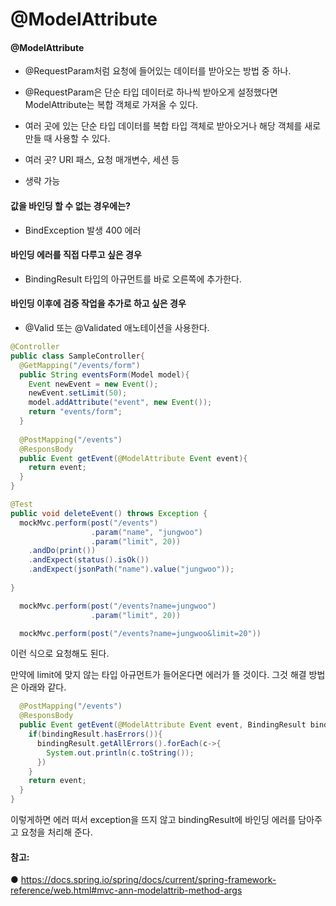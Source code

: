 # @ModelAttribute

#### @ModelAttribute

- @RequestParam처럼 요청에 들어있는 데이터를 받아오는 방법 중 하나.
- @RequestParam은 단순 타입 데이터로 하나씩 받아오게 설정했다면 ModelAttribute는 복합 객체로 가져올 수 있다.
- 여러 곳에 있는 단순 타입 데이터를 복합 타입 객체로 받아오거나 해당 객체를 새로 만들 때 사용할 수 있다.

- 여러 곳? URI 패스, 요청 매개변수, 세션 등

- 생략 가능

#### 값을 바인딩 할 수 없는 경우에는? 

- BindException 발생 400 에러

#### 바인딩 에러를 직접 다루고 싶은 경우

- BindingResult 타입의 아규먼트를 바로 오른쪽에 추가한다.

#### 바인딩 이후에 검증 작업을 추가로 하고 싶은 경우

- @Valid 또는 @Validated 애노테이션을 사용한다.



```java
@Controller
public class SampleController{
  @GetMapping("/events/form")
  public String eventsForm(Model model){
    Event newEvent = new Event();
    newEvent.setLimit(50);
    model.addAttribute("event", new Event());
    return "events/form";
  }
  
  @PostMapping("/events")
  @ResponsBody
  public Event getEvent(@ModelAttribute Event event){
    return event;
  } 
}
```

```java
@Test
public void deleteEvent() throws Exception {
  mockMvc.perform(post("/events")
                  .param("name", "jungwoo")
                  .param("limit", 20))
    .andDo(print())
    .andExpect(status().isOk())
    .andExpect(jsonPath("name").value("jungwoo"));
    
}
```

```java
  mockMvc.perform(post("/events?name=jungwoo")
                  .param("limit", 20))
```

```java
  mockMvc.perform(post("/events?name=jungwoo&limit=20"))
```

이런 식으로 요청해도 된다.



만약에 limit에 맞지 않는 타입 아규먼트가 들어온다면 에러가 뜰 것이다. 그것 해결 방법은 아래와 같다.

```java
  @PostMapping("/events")
  @ResponsBody
  public Event getEvent(@ModelAttribute Event event, BindingResult bindingResult){
    if(bindingResult.hasErrors()){
      bindingResult.getAllErrors().forEach(c->{
        System.out.println(c.toString());
      })
    }
    return event;
  } 
}
```

이렇게하면 에러 떠서 exception을 뜨지 않고 bindingResult에 바인딩 에러를 담아주고 요청을 처리해 준다.







#### 참고:

● https://docs.spring.io/spring/docs/current/spring-framework-reference/web.html#mvc-ann-modelattrib-method-args